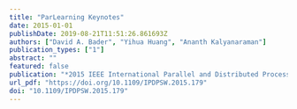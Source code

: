 ```yaml
---
title: "ParLearning Keynotes"
date: 2015-01-01
publishDate: 2019-08-21T11:51:26.861693Z
authors: ["David A. Bader", "Yihua Huang", "Ananth Kalyanaraman"]
publication_types: ["1"]
abstract: ""
featured: false
publication: "*2015 IEEE International Parallel and Distributed Processing Symposium Workshop, IPDPS 2015, Hyderabad, India, May 25-29, 2015*"
url_pdf: "https://doi.org/10.1109/IPDPSW.2015.179"
doi: "10.1109/IPDPSW.2015.179"
---
```


